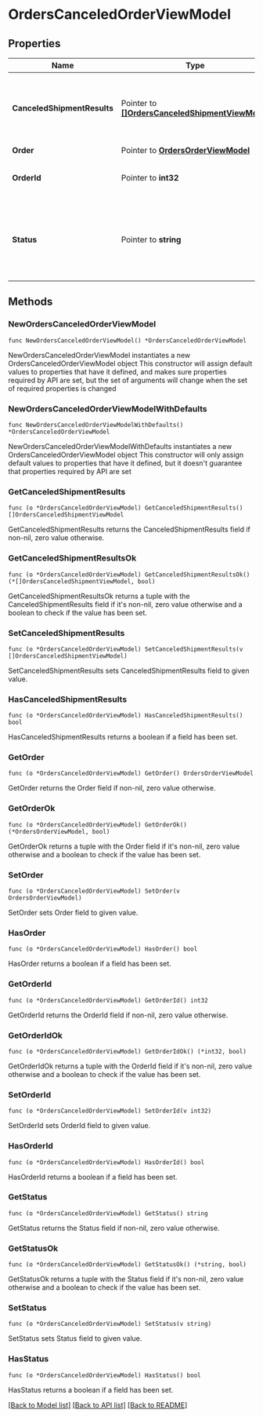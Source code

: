 # OrdersCanceledOrderViewModel

## Properties

Name | Type | Description | Notes
------------ | ------------- | ------------- | -------------
**CanceledShipmentResults** | Pointer to [**[]OrdersCanceledShipmentViewModel**](OrdersCanceledShipmentViewModel.md) | Results of camceling the shipments associated with the order | [optional] 
**Order** | Pointer to [**OrdersOrderViewModel**](Orders.OrderViewModel.md) |  | [optional] 
**OrderId** | Pointer to **int32** | The ID of the canceled order | [optional] 
**Status** | Pointer to **string** | The overall result of canceling the shipments associated with the order | [optional] 

## Methods

### NewOrdersCanceledOrderViewModel

`func NewOrdersCanceledOrderViewModel() *OrdersCanceledOrderViewModel`

NewOrdersCanceledOrderViewModel instantiates a new OrdersCanceledOrderViewModel object
This constructor will assign default values to properties that have it defined,
and makes sure properties required by API are set, but the set of arguments
will change when the set of required properties is changed

### NewOrdersCanceledOrderViewModelWithDefaults

`func NewOrdersCanceledOrderViewModelWithDefaults() *OrdersCanceledOrderViewModel`

NewOrdersCanceledOrderViewModelWithDefaults instantiates a new OrdersCanceledOrderViewModel object
This constructor will only assign default values to properties that have it defined,
but it doesn't guarantee that properties required by API are set

### GetCanceledShipmentResults

`func (o *OrdersCanceledOrderViewModel) GetCanceledShipmentResults() []OrdersCanceledShipmentViewModel`

GetCanceledShipmentResults returns the CanceledShipmentResults field if non-nil, zero value otherwise.

### GetCanceledShipmentResultsOk

`func (o *OrdersCanceledOrderViewModel) GetCanceledShipmentResultsOk() (*[]OrdersCanceledShipmentViewModel, bool)`

GetCanceledShipmentResultsOk returns a tuple with the CanceledShipmentResults field if it's non-nil, zero value otherwise
and a boolean to check if the value has been set.

### SetCanceledShipmentResults

`func (o *OrdersCanceledOrderViewModel) SetCanceledShipmentResults(v []OrdersCanceledShipmentViewModel)`

SetCanceledShipmentResults sets CanceledShipmentResults field to given value.

### HasCanceledShipmentResults

`func (o *OrdersCanceledOrderViewModel) HasCanceledShipmentResults() bool`

HasCanceledShipmentResults returns a boolean if a field has been set.

### GetOrder

`func (o *OrdersCanceledOrderViewModel) GetOrder() OrdersOrderViewModel`

GetOrder returns the Order field if non-nil, zero value otherwise.

### GetOrderOk

`func (o *OrdersCanceledOrderViewModel) GetOrderOk() (*OrdersOrderViewModel, bool)`

GetOrderOk returns a tuple with the Order field if it's non-nil, zero value otherwise
and a boolean to check if the value has been set.

### SetOrder

`func (o *OrdersCanceledOrderViewModel) SetOrder(v OrdersOrderViewModel)`

SetOrder sets Order field to given value.

### HasOrder

`func (o *OrdersCanceledOrderViewModel) HasOrder() bool`

HasOrder returns a boolean if a field has been set.

### GetOrderId

`func (o *OrdersCanceledOrderViewModel) GetOrderId() int32`

GetOrderId returns the OrderId field if non-nil, zero value otherwise.

### GetOrderIdOk

`func (o *OrdersCanceledOrderViewModel) GetOrderIdOk() (*int32, bool)`

GetOrderIdOk returns a tuple with the OrderId field if it's non-nil, zero value otherwise
and a boolean to check if the value has been set.

### SetOrderId

`func (o *OrdersCanceledOrderViewModel) SetOrderId(v int32)`

SetOrderId sets OrderId field to given value.

### HasOrderId

`func (o *OrdersCanceledOrderViewModel) HasOrderId() bool`

HasOrderId returns a boolean if a field has been set.

### GetStatus

`func (o *OrdersCanceledOrderViewModel) GetStatus() string`

GetStatus returns the Status field if non-nil, zero value otherwise.

### GetStatusOk

`func (o *OrdersCanceledOrderViewModel) GetStatusOk() (*string, bool)`

GetStatusOk returns a tuple with the Status field if it's non-nil, zero value otherwise
and a boolean to check if the value has been set.

### SetStatus

`func (o *OrdersCanceledOrderViewModel) SetStatus(v string)`

SetStatus sets Status field to given value.

### HasStatus

`func (o *OrdersCanceledOrderViewModel) HasStatus() bool`

HasStatus returns a boolean if a field has been set.


[[Back to Model list]](../README.md#documentation-for-models) [[Back to API list]](../README.md#documentation-for-api-endpoints) [[Back to README]](../README.md)


